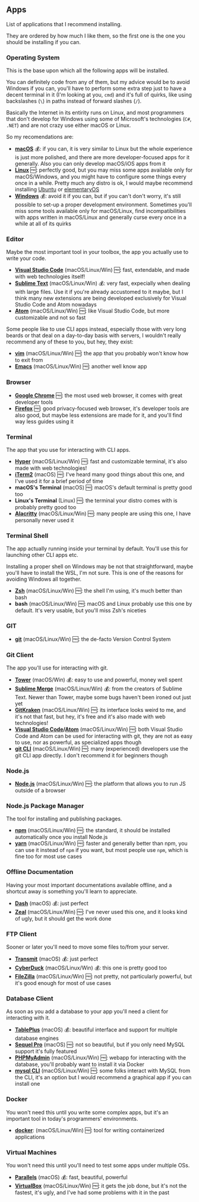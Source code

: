 
## Apps

List of applications that I recommend installing.

They are ordered by how much I like them, so the first one is the one you should be installing if you can.

### Operating System

This is the base upon which all the following apps will be installed.

You can definitely code from any of them, but my advice would be to avoid Windows if you can, you'll have to perform some extra step just to have a decent terminal in it (I'm looking at you, `cmd`) and it's full of quirks, like using backslashes (`\`) in paths instead of forward slashes (`/`).

Basically the Internet in its entirity runs on Linux, and most programmers that don't develop for Windows using some of Microsoft's technologies (`C#`, `.NET`) and are not crazy use either macOS or Linux.

So my recomendations are:

- **[macOS](https://en.wikipedia.org/wiki/MacOS)** 💰: if you can, it is very similar to Linux but the whole experience is just more polished, and there are more developer-focused apps for it generally. Also you can only develop macOS/iOS apps from it
- **[Linux](https://en.wikipedia.org/wiki/Linux_distribution)** 🆓: perfectly good, but you may miss some apps available only for macOS/Windows, and you might have to configure some things every once in a while. Pretty much any distro is ok, I would maybe recommend installing [Ubuntu](https://www.ubuntu.com/download/desktop) or [elementaryOS](https://elementary.io/)
- **[Windows](https://en.wikipedia.org/wiki/Microsoft_Windows)** 💰: avoid it if you can, but if you can't don't worry, it's still possible to set-up a proper development environment. Sometimes you'll miss some tools available only for macOS/Linux, find incompatibilities with apps written in macOS/Linux and generally curse every once in a while at all of its quirks

### Editor

Maybe the most important tool in your toolbox, the app you actually use to write your code.

- **[Visual Studio Code](https://code.visualstudio.com/)** (macOS/Linux/Win) 🆓: fast, extendable, and made with web technologies itself!
- **[Sublime Text](https://www.sublimetext.com/)** (macOS/Linux/Win) 💰: very fast, expecially when dealing with large files. Use it if you're already accustomed to it maybe, but I think many new extensions are being developed exclusively for Visual Studio Code and Atom nowadays
- **[Atom](https://atom.io/)** (macOS/Linux/Win) 🆓: like Visual Studio Code, but more customizable and not so fast

Some people like to use CLI apps instead, especially those with very long beards or that deal on a day-to-day basis with servers, I wouldn't really recommend any of these to you, but hey, they exist:

- **[vim](https://www.vim.org/download.php)** (macOS/Linux/Win) 🆓: the app that you probably won't know how to exit from
- **[Emacs](https://www.gnu.org/software/emacs/download.html)** (macOS/Linux/Win) 🆓: another well know app

### Browser

- **[Google Chrome](https://www.google.com/chrome/)** 🆓: the most used web browser, it comes with great developer tools
- **[Firefox](https://www.mozilla.org/en-US/firefox/new/)** 🆓: good privacy-focused web browser, it's developer tools are also good, but maybe less extensions are made for it, and you'll find way less guides using it

### Terminal

The app that you use for interacting with CLI apps.

- **[Hyper](https://hyper.is/)** (macOS/Linux/Win) 🆓: fast and customizable terminal, it's also made with web technologies!
- **[iTerm2](https://iterm2.com/downloads.html)** (macOS) 🆓: I've heard many good things about this one, and I've used it for a brief period of time
- **macOS's Terminal** (macOS) 🆓: macOS's default terminal is pretty good too
- **Linux's Terminal** (Linux) 🆓: the terminal your distro comes with is probably pretty good too
- **[Alacritty](https://github.com/jwilm/alacritty)** (macOS/Linux/Win) 🆓: many people are using this one, I have personally never used it

### Terminal Shell

The app actually running inside your terminal by default. You'll use this for launching other CLI apps etc.

Installing a proper shell on Windows may be not that straightforward, maybe you'll have to install the WSL, I'm not sure. This is one of the reasons for avoiding Windows all together.

- **[Zsh](https://gist.github.com/derhuerst/12a1558a4b408b3b2b6e)** (macOS/Linux/Win) 🆓: the shell I'm using, it's much better than bash
- **bash** (macOS/Linux/Win) 🆓: macOS and Linux probably use this one by default. It's very usable, but you'll miss Zsh's niceties

### GIT

- **[git](https://git-scm.com/downloads)** (macOS/Linux/Win) 🆓: the de-facto Version Control System

### Git Client

The app you'll use for interacting with git.

- **[Tower](https://www.git-tower.com/)** (macOS/Win) 💰: easy to use and powerful, money well spent
- **[Sublime Merge](https://www.sublimemerge.com/)** (macOS/Linux/Win) 💰: from the creators of Sublime Text. Newer than Tower, maybe some bugs haven't been ironed out just yet
- **[GitKraken](https://www.gitkraken.com/)** (macOS/Linux/Win) 🆓: its interface looks weird to me, and it's not that fast, but hey, it's free and it's also made with web technologies!
- **[Visual Studio Code](https://code.visualstudio.com/)/[Atom](https://atom.io/)** (macOS/Linux/Win) 🆓: both Visual Studio Code and Atom can be used for interacting with git, they are not as easy to use, nor as powerful, as specialized apps though
- **[git CLI](https://git-scm.com/downloads)** (macOS/Linux/Win) 🆓: many (experienced) developers use the git CLI app directly. I don't recommend it for beginners though

### Node.js

- **[Node.js](https://nodejs.org/en/download/)** (macOS/Linux/Win) 🆓: the platform that allows you to run JS outside of a browser

### Node.js Package Manager

The tool for installing and publishing packages.

- **[npm](https://www.npmjs.com/get-npm)** (macOS/Linux/Win) 🆓: the standard, it should be installed automatically once you install Node.js
- **[yarn](https://yarnpkg.com/lang/en/docs/install/#mac-stable)** (macOS/Linux/Win) 🆓: faster and generally better than npm, you can use it instead of `npm` if you want, but most people use `npm`, which is fine too for most use cases

### Offline Documentation

Having your most important documentations available offline, and a shortcut away is something you'll learn to appreciate.

- **[Dash](https://kapeli.com/dash)** (macOS) 💰: just perfect
- **[Zeal](https://zealdocs.org/download.html)** (macOS/Linux/Win) 🆓: I've never used this one, and it looks kind of ugly, but it should get the work done

### FTP Client

Sooner or later you'll need to move some files to/from your server.

- **[Transmit](https://panic.com/transmit/)** (macOS) 💰: just perfect
- **[CyberDuck](https://cyberduck.io/)** (macOS/Linux/Win) 💰: this one is pretty good too
- **[FileZilla](https://filezilla-project.org/)** (macOS/Linux/Win) 🆓: not pretty, not particularly powerful, but it's good enough for most of use cases

### Database Client

As soon as you add a database to your app you'll need a client for interacting with it.

- **[TablePlus](https://tableplus.io/)** (macOS) 💰: beautiful interface and support for multiple database engines
- **[Sequel Pro](https://sequelpro.com/download)** (macOS) 🆓: not so beautiful, but if you only need MySQL support it's fully featured
- **[PHPMyAdmin](https://www.phpmyadmin.net/downloads/)** (macOS/Linux/Win) 🆓: webapp for interacting with the database, you'll probably want to install it via Docker
- **[mysql CLI](https://www.mysql.com/downloads/)** (macOS/Linux/Win) 🆓: some folks interact with MySQL from the CLI, it's an option but I would recommend a graphical app if you can install one

### Docker

You won't need this until you write some complex apps, but it's an important tool in today's programmers' environments.

- **[docker](https://docs.docker.com/install/)**: (macOS/Linux/Win) 🆓: tool for writing containerized applications

### Virtual Machines

You won't need this until you'll need to test some apps under multiple OSs.

- **[Parallels](https://www.parallels.com/products/desktop/download/)** (macOS) 💰: fast, beautiful, powerful
- **[VirtualBox](https://www.virtualbox.org/wiki/Downloads)** (macOS/Linux/Win) 🆓: it gets the job done, but it's not the fastest, it's ugly, and I've had some problems with it in the past
